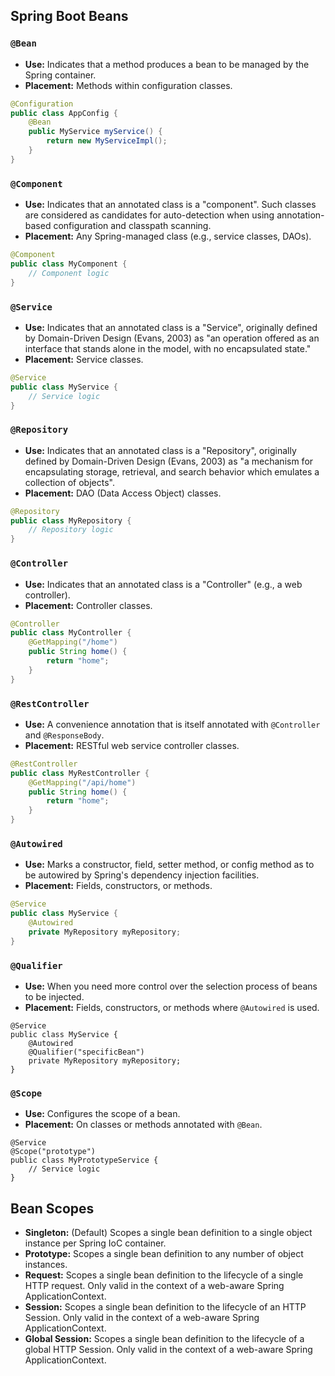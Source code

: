 ## Spring Boot Beans

### `@Bean`
- **Use:** Indicates that a method produces a bean to be managed by the Spring container.
- **Placement:** Methods within configuration classes.
```java
@Configuration
public class AppConfig {
    @Bean
    public MyService myService() {
        return new MyServiceImpl();
    }
}
```

### `@Component`
- **Use:** Indicates that an annotated class is a "component". Such classes are considered as candidates for auto-detection when using annotation-based configuration and classpath scanning.
- **Placement:** Any Spring-managed class (e.g., service classes, DAOs).
```java
@Component
public class MyComponent {
    // Component logic
}
```

### `@Service`
- **Use:** Indicates that an annotated class is a "Service", originally defined by Domain-Driven Design (Evans, 2003) as "an operation offered as an interface that stands alone in the model, with no encapsulated state."
- **Placement:** Service classes.
```java
@Service
public class MyService {
    // Service logic
}
```

### `@Repository`
- **Use:** Indicates that an annotated class is a "Repository", originally defined by Domain-Driven Design (Evans, 2003) as "a mechanism for encapsulating storage, retrieval, and search behavior which emulates a collection of objects".
- **Placement:** DAO (Data Access Object) classes.
```java
@Repository
public class MyRepository {
    // Repository logic
}
```

### `@Controller`
- **Use:** Indicates that an annotated class is a "Controller" (e.g., a web controller).
- **Placement:** Controller classes.
```java
@Controller
public class MyController {
    @GetMapping("/home")
    public String home() {
        return "home";
    }
}
```

### `@RestController`
- **Use:** A convenience annotation that is itself annotated with `@Controller` and `@ResponseBody`.
- **Placement:** RESTful web service controller classes.
```java
@RestController
public class MyRestController {
    @GetMapping("/api/home")
    public String home() {
        return "home";
    }
}
```

### `@Autowired`
- **Use:** Marks a constructor, field, setter method, or config method as to be autowired by Spring's dependency injection facilities.
- **Placement:** Fields, constructors, or methods.
```java
@Service
public class MyService {
    @Autowired
    private MyRepository myRepository;
}
```

### `@Qualifier`
- **Use:** When you need more control over the selection process of beans to be injected.
- **Placement:** Fields, constructors, or methods where `@Autowired` is used.
```
@Service
public class MyService {
    @Autowired
    @Qualifier("specificBean")
    private MyRepository myRepository;
}
```

### `@Scope`
- **Use:** Configures the scope of a bean.
- **Placement:** On classes or methods annotated with `@Bean`.
```
@Service
@Scope("prototype")
public class MyPrototypeService {
    // Service logic
}
```

## Bean Scopes

- **Singleton:** (Default) Scopes a single bean definition to a single object instance per Spring IoC container.
- **Prototype:** Scopes a single bean definition to any number of object instances.
- **Request:** Scopes a single bean definition to the lifecycle of a single HTTP request. Only valid in the context of a web-aware Spring ApplicationContext.
- **Session:** Scopes a single bean definition to the lifecycle of an HTTP Session. Only valid in the context of a web-aware Spring ApplicationContext.
- **Global Session:** Scopes a single bean definition to the lifecycle of a global HTTP Session. Only valid in the context of a web-aware Spring ApplicationContext.